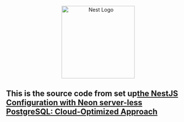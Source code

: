 <p align="center">
  <a href="http://nestjs.com/" target="blank"><img src="https://nestjs.com/img/logo-small.svg" width="200" alt="Nest Logo" /></a>
</p>

[circleci-image]: https://img.shields.io/circleci/build/github/nestjs/nest/master?token=abc123def456
[circleci-url]: https://circleci.com/gh/nestjs/nest

 <h2>This is the source code from set up<a href="https://medium.com/@ihor.ivlievv/nestjs-and-postgresql-a-set-up-tutorial-2cd4505671a1">the NestJS Configuration with Neon server-less PostgreSQL: Cloud-Optimized Approach</a></h2>
